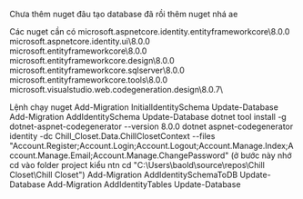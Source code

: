 Chưa thêm nuget đâu tạo database đã rồi thêm nuget nhá ae

Các nuget cần có
microsoft.aspnetcore.identity.entityframeworkcore\8.0.0\
microsoft.aspnetcore.identity.ui\8.0.0\
microsoft.entityframeworkcore\8.0.0\
microsoft.entityframeworkcore.design\8.0.0\
microsoft.entityframeworkcore.sqlserver\8.0.0\
microsoft.entityframeworkcore.tools\8.0.0\
microsoft.visualstudio.web.codegeneration.design\8.0.7\

Lệnh chạy nuget
Add-Migration InitialIdentitySchema
Update-Database
Add-Migration AddIdentitySchema
Update-Database
dotnet tool install -g dotnet-aspnet-codegenerator --version 8.0.0
dotnet aspnet-codegenerator identity -dc Chill_Closet.Data.ChillClosetContext --files "Account.Register;Account.Login;Account.Logout;Account.Manage.Index;Account.Manage.Email;Account.Manage.ChangePassword" (ở bước này nhớ cd vào folder project kiểu ntn cd "C:\Users\baold\source\repos\Chill Closet\Chill Closet")
Add-Migration AddIdentitySchemaToDB
Update-Database
Add-Migration AddIdentityTables
Update-Database
